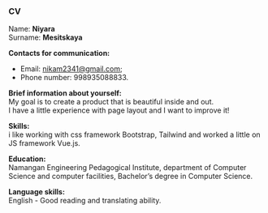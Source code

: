 ### CV
Name: **Niyara**    
Surname: **Mesitskaya**    

**Contacts for communication:**       
- Email: [nikam2341@gmail.com](mailto:nikam2341@gmail.com);    
- Phone number: 998935088833.    

**Brief information about yourself:**    
My goal is to create a product that is beautiful inside and out.    
I have a little experience with page layout and I want to improve it!    
   
**Skills:**    
i like working with css framework Bootstrap, Tailwind  and worked a little on JS framework Vue.js.

**Education:**    
Namangan Engineering Pedagogical Institute, department of Computer Science and computer facilities, Bachelor’s degree in Computer Science.

**Language skills:**    
English - Good reading and translating ability.